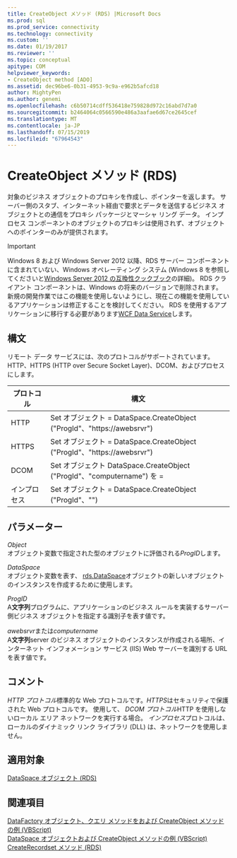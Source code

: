 ```yaml
---
title: CreateObject メソッド (RDS) |Microsoft Docs
ms.prod: sql
ms.prod_service: connectivity
ms.technology: connectivity
ms.custom: ''
ms.date: 01/19/2017
ms.reviewer: ''
ms.topic: conceptual
apitype: COM
helpviewer_keywords:
- CreateObject method [ADO]
ms.assetid: dec96be6-0b31-4953-9c9a-e962b5afcd18
author: MightyPen
ms.author: genemi
ms.openlocfilehash: c6b50714cdff536418e759828d972c16abd7d7a0
ms.sourcegitcommit: b2464064c0566590e486a3aafae6d67ce2645cef
ms.translationtype: MT
ms.contentlocale: ja-JP
ms.lasthandoff: 07/15/2019
ms.locfileid: "67964543"
---
```

# <a name="createobject-method-rds"></a>CreateObject メソッド (RDS)
対象のビジネス オブジェクトのプロキシを作成し、ポインターを返します。 サーバー側のスタブ、インターネット経由で要求とデータを送信するビジネス オブジェクトとの通信をプロキシ パッケージとマーシャ リング データ。 インプロセス コンポーネントのオブジェクトのプロキシは使用されず、オブジェクトへのポインターのみが提供されます。  
  
> [!IMPORTANT]
>  Windows 8 および Windows Server 2012 以降、RDS サーバー コンポーネントに含まれていない、Windows オペレーティング システム (Windows 8 を参照してくださいと[Windows Server 2012 の互換性クックブック](https://www.microsoft.com/download/details.aspx?id=27416)の詳細)。 RDS クライアント コンポーネントは、Windows の将来のバージョンで削除されます。 新規の開発作業ではこの機能を使用しないようにし、現在この機能を使用しているアプリケーションは修正することを検討してください。 RDS を使用するアプリケーションに移行する必要があります[WCF Data Service](https://go.microsoft.com/fwlink/?LinkId=199565)します。  
  
## <a name="syntax"></a>構文  
 リモート データ サービスには、次のプロトコルがサポートされています。HTTP、HTTPS (HTTP over Secure Socket Layer)、DCOM、およびプロセスにします。  
  
|プロトコル|構文|  
|--------------|------------|  
|HTTP|Set オブジェクト = DataSpace.CreateObject ("ProgId"、"https\://awebsrvr")|  
|HTTPS|Set オブジェクト = DataSpace.CreateObject ("ProgId"、"https\://awebsrvr")|  
|DCOM|Set オブジェクト DataSpace.CreateObject ("ProgId"、"computername") を =|  
|インプロセス|Set オブジェクト = DataSpace.CreateObject ("ProgId"、"")|  
  
## <a name="parameters"></a>パラメーター  
 *Object*  
 オブジェクト変数で指定された型のオブジェクトに評価される*ProgID*します。  
  
 *DataSpace*  
 オブジェクト変数を表す、 [rds.DataSpace](../../../ado/reference/rds-api/dataspace-object-rds.md)オブジェクトの新しいオブジェクトのインスタンスを作成するために使用します。  
  
 *ProgID*  
 A**文字列**プログラムに、アプリケーションのビジネス ルールを実装するサーバー側ビジネス オブジェクトを指定する識別子を表す値です。  
  
 *awebsrvr*または*computername*  
 A**文字列**server のビジネス オブジェクトのインスタンスが作成される場所、インターネット インフォメーション サービス (IIS) Web サーバーを識別する URL を表す値です。  
  
## <a name="remarks"></a>コメント  
 *HTTP プロトコル*標準的な Web プロトコルです。*HTTPS*はセキュリティで保護された Web プロトコルです。 使用して、 *DCOM プロトコル*HTTP を使用しないローカル エリア ネットワークを実行する場合。 *インプロセス*プロトコルは、ローカルのダイナミック リンク ライブラリ (DLL) は、ネットワークを使用しません。  
  
## <a name="applies-to"></a>適用対象  
 [DataSpace オブジェクト (RDS)](../../../ado/reference/rds-api/dataspace-object-rds.md)  
  
## <a name="see-also"></a>関連項目  
 [DataFactory オブジェクト、クエリ メソッドをおよび CreateObject メソッドの例 (VBScript)](../../../ado/reference/rds-api/datafactory-object-query-method-and-createobject-method-example-vbscript.md)   
 [DataSpace オブジェクトおよび CreateObject メソッドの例 (VBScript)](../../../ado/reference/rds-api/dataspace-object-and-createobject-method-example-vbscript.md)   
 [CreateRecordset メソッド (RDS)](../../../ado/reference/rds-api/createrecordset-method-rds.md)


